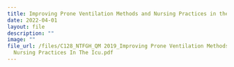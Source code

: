 ```yaml
---
title: Improving Prone Ventilation Methods and Nursing Practices in the ICU
date: 2022-04-01
layout: file
description: ""
image: ""
file_url: /files/C128_NTFGH_QM 2019_Improving Prone Ventilation Methods And
  Nursing Practices In The Icu.pdf
---
```

